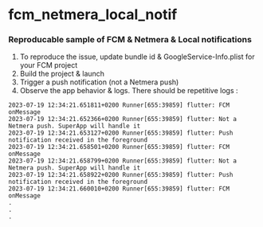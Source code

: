 # fcm_netmera_local_notif

### Reproducable sample of FCM & Netmera & Local notifications

1. To reproduce the issue, update bundle id & GoogleService-Info.plist for your FCM project
2. Build the project & launch
3. Trigger a push notification (not a Netmera push)
4. Observe the app behavior & logs. There should be repetitive logs :

```
2023-07-19 12:34:21.651811+0200 Runner[655:39859] flutter: FCM onMessage
2023-07-19 12:34:21.652366+0200 Runner[655:39859] flutter: Not a Netmera push. SuperApp will handle it
2023-07-19 12:34:21.653127+0200 Runner[655:39859] flutter: Push notification received in the foreground
2023-07-19 12:34:21.658501+0200 Runner[655:39859] flutter: FCM onMessage
2023-07-19 12:34:21.658799+0200 Runner[655:39859] flutter: Not a Netmera push. SuperApp will handle it
2023-07-19 12:34:21.658922+0200 Runner[655:39859] flutter: Push notification received in the foreground
2023-07-19 12:34:21.660010+0200 Runner[655:39859] flutter: FCM onMessage
.
.
.
```
